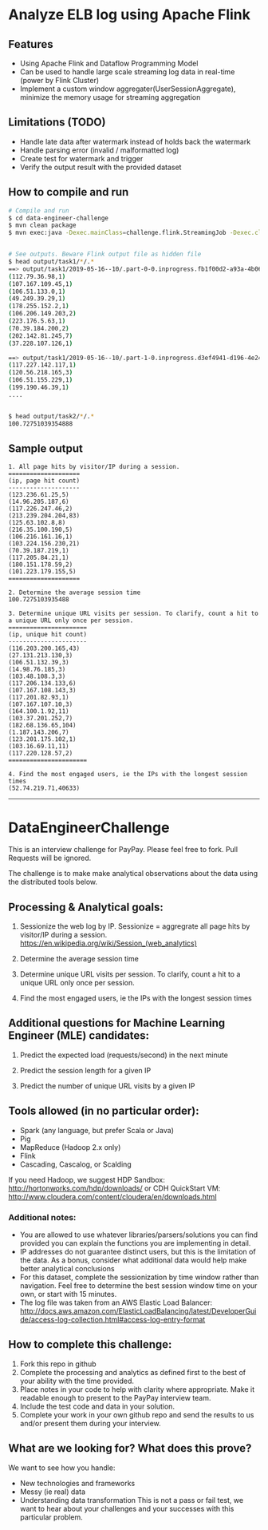 # Analyze ELB log using Apache Flink
## Features
* Using Apache Flink and Dataflow Programming Model
* Can be used to handle large scale streaming log data in real-time (power by Flink Cluster)
* Implement a custom window aggregater(UserSessionAggregate), minimize the memory usage for streaming aggregation

## Limitations (TODO)
* Handle late data after watermark instead of holds back the watermark
* Handle parsing error (invalid / malformatted log)
* Create test for watermark and trigger
* Verify the output result with the provided dataset

## How to compile and run
```bash
# Compile and run
$ cd data-engineer-challenge
$ mvn clean package
$ mvn exec:java -Dexec.mainClass=challenge.flink.StreamingJob -Dexec.cleanupDaemonThreads=false


# See outputs. Beware Flink output file as hidden file
$ head output/task1/*/.*
==> output/task1/2019-05-16--10/.part-0-0.inprogress.fb1f00d2-a93a-4b06-9806-a929a6ebcd9d <==
(112.79.36.98,1)
(107.167.109.45,1)
(106.51.133.0,1)
(49.249.39.29,1)
(178.255.152.2,1)
(106.206.149.203,2)
(223.176.5.63,1)
(70.39.184.200,2)
(202.142.81.245,7)
(37.228.107.126,1)

==> output/task1/2019-05-16--10/.part-1-0.inprogress.d3ef4941-d196-4e24-874a-01cae7e7d11b <==
(117.227.142.117,1)
(120.56.218.165,3)
(106.51.155.229,1)
(199.190.46.39,1)
....


$ head output/task2/*/.*
100.72751039354888
```

## Sample output
```text
1. All page hits by visitor/IP during a session.
====================
(ip, page hit count)
--------------------
(123.236.61.25,5)
(14.96.205.187,6)
(117.226.247.46,2)
(213.239.204.204,83)
(125.63.102.8,8)
(216.35.100.190,5)
(106.216.161.16,1)
(103.224.156.230,21)
(70.39.187.219,1)
(117.205.84.21,1)
(180.151.178.59,2)
(101.223.179.155,5)
====================

2. Determine the average session time
100.7275103935488

3. Determine unique URL visits per session. To clarify, count a hit to a unique URL only once per session.
======================
(ip, unique hit count)
----------------------
(116.203.200.165,43)
(27.131.213.130,3)
(106.51.132.39,3)
(14.98.76.185,3)
(103.48.108.3,3)
(117.206.134.133,6)
(107.167.108.143,3)
(117.201.82.93,1)
(107.167.107.10,3)
(164.100.1.92,11)
(103.37.201.252,7)
(182.68.136.65,104)
(1.187.143.206,7)
(123.201.175.102,1)
(103.16.69.11,11)
(117.220.128.57,2)
======================

4. Find the most engaged users, ie the IPs with the longest session times
(52.74.219.71,40633)
```

---

# DataEngineerChallenge

This is an interview challenge for PayPay. Please feel free to fork. Pull Requests will be ignored.

The challenge is to make make analytical observations about the data using the distributed tools below.

## Processing & Analytical goals:

1. Sessionize the web log by IP. Sessionize = aggregrate all page hits by visitor/IP during a session.
    https://en.wikipedia.org/wiki/Session_(web_analytics)

2. Determine the average session time

3. Determine unique URL visits per session. To clarify, count a hit to a unique URL only once per session.

4. Find the most engaged users, ie the IPs with the longest session times

## Additional questions for Machine Learning Engineer (MLE) candidates:
1. Predict the expected load (requests/second) in the next minute

2. Predict the session length for a given IP

3. Predict the number of unique URL visits by a given IP

## Tools allowed (in no particular order):
- Spark (any language, but prefer Scala or Java)
- Pig
- MapReduce (Hadoop 2.x only)
- Flink
- Cascading, Cascalog, or Scalding

If you need Hadoop, we suggest 
HDP Sandbox:
http://hortonworks.com/hdp/downloads/
or 
CDH QuickStart VM:
http://www.cloudera.com/content/cloudera/en/downloads.html


### Additional notes:
- You are allowed to use whatever libraries/parsers/solutions you can find provided you can explain the functions you are implementing in detail.
- IP addresses do not guarantee distinct users, but this is the limitation of the data. As a bonus, consider what additional data would help make better analytical conclusions
- For this dataset, complete the sessionization by time window rather than navigation. Feel free to determine the best session window time on your own, or start with 15 minutes.
- The log file was taken from an AWS Elastic Load Balancer:
http://docs.aws.amazon.com/ElasticLoadBalancing/latest/DeveloperGuide/access-log-collection.html#access-log-entry-format



## How to complete this challenge:

1. Fork this repo in github
2. Complete the processing and analytics as defined first to the best of your ability with the time provided.
3. Place notes in your code to help with clarity where appropriate. Make it readable enough to present to the PayPay interview team.
4. Include the test code and data in your solution. 
5. Complete your work in your own github repo and send the results to us and/or present them during your interview.

## What are we looking for? What does this prove?

We want to see how you handle:
- New technologies and frameworks
- Messy (ie real) data
- Understanding data transformation
This is not a pass or fail test, we want to hear about your challenges and your successes with this particular problem.
